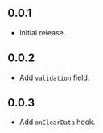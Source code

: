## 0.0.1

* Initial release.

## 0.0.2

* Add `validation` field.

## 0.0.3

* Add `onClearData` hook.
